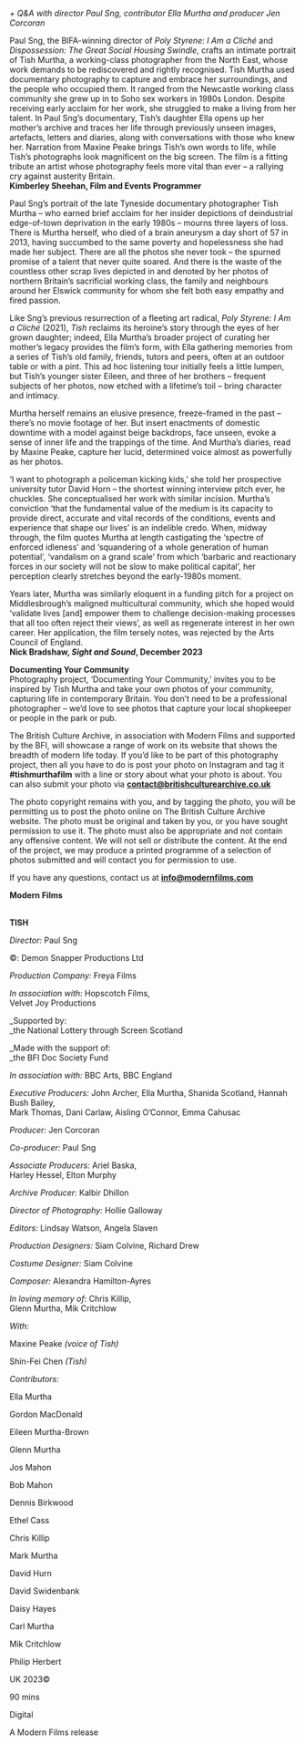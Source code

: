 
_+ Q&A with director Paul Sng, contributor Ella Murtha and producer  Jen Corcoran_

Paul Sng, the BIFA-winning director of _Poly Styrene: I Am a Cliché_ and _Dispossession: The Great Social Housing Swindle_, crafts an intimate portrait of Tish Murtha, a working-class photographer from the North East, whose work demands to be rediscovered and rightly recognised. Tish Murtha used documentary photography to capture and embrace her surroundings, and the people who occupied them. It ranged from the Newcastle working class community she grew up in to Soho sex workers in 1980s London. Despite receiving early acclaim for her work, she struggled to make a living from her talent. In Paul Sng’s documentary, Tish’s daughter Ella opens up her mother’s archive and traces her life through previously unseen images, artefacts, letters and diaries, along with conversations with those who knew her. Narration from Maxine Peake brings Tish’s own words to life, while Tish’s photographs look magnificent on the big screen. The film is a fitting tribute an artist whose photography feels more vital than ever – a rallying cry against austerity Britain.  
**Kimberley Sheehan, Film and Events Programmer**

Paul Sng’s portrait of the late Tyneside documentary photographer Tish Murtha – who earned brief acclaim for her insider depictions of deindustrial edge-of-town deprivation in the early 1980s – mourns three layers of loss. There is Murtha herself, who died of a brain aneurysm a day short of 57 in 2013, having succumbed to the same poverty and hopelessness she had made her subject. There are all the photos she never took – the spurned promise of a talent that never quite soared. And there is the waste of the countless other scrap lives depicted in and denoted by her photos of northern Britain’s sacrificial working class, the family and neighbours around her Elswick community for whom she felt both easy empathy and fired passion.

Like Sng’s previous resurrection of a fleeting art radical, _Poly Styrene: I Am a Cliché_ (2021), _Tish_ reclaims its heroine’s story through the eyes of her grown daughter; indeed, Ella Murtha’s broader project of curating her mother’s legacy provides the film’s form, with Ella gathering memories from a series of Tish’s old family, friends, tutors and peers, often at an outdoor table or with a pint. This ad hoc listening tour initially feels a little lumpen, but Tish’s younger sister Eileen, and three of her brothers – frequent subjects of her photos, now etched with a lifetime’s toil – bring character and intimacy.

Murtha herself remains an elusive presence, freeze-framed in the past – there’s no movie footage of her. But insert enactments of domestic downtime with a model against beige backdrops, face unseen, evoke a sense of inner life and the trappings of the time. And Murtha’s diaries, read by Maxine Peake, capture her lucid, determined voice almost as powerfully as her photos.

‘I want to photograph a policeman kicking kids,’ she told her prospective university tutor David Horn – the shortest winning interview pitch ever, he chuckles. She conceptualised her work with similar incision. Murtha’s conviction ‘that the fundamental value of the medium is its capacity to provide direct, accurate and vital records of the conditions, events and experience that shape our lives’ is an indelible credo. When, midway through, the film quotes Murtha at length castigating the ‘spectre of enforced idleness’ and ‘squandering of a whole generation of human potential’, ‘vandalism on a grand scale’ from which ‘barbaric and reactionary forces in our society will not be slow to make political capital’, her perception clearly stretches beyond the early-1980s moment.

Years later, Murtha was similarly eloquent in a funding pitch for a project on Middlesbrough’s maligned multicultural community, which she hoped would ‘validate lives [and] empower them to challenge decision-making processes that all too often reject their views’, as well as regenerate interest in her own career. Her application, the film tersely notes, was rejected by the Arts Council of England.  
**Nick Bradshaw, _Sight and Sound_, December 2023**

**Documenting Your Community**  
Photography project, ‘Documenting Your Community,’ invites you to be inspired by Tish Murtha and take your own photos of your community, capturing life in contemporary Britain. You don’t need to be a professional photographer – we’d love to see photos that capture your local shopkeeper or people in the park or pub.

The British Culture Archive, in association with Modern Films and supported by the BFI, will showcase a range of work on its website that shows the breadth of modern life today. If you’d like to be part of this photography project, then all you have to do is post your photo on Instagram and tag it **#tishmurthafilm** with a line or story about what your photo is about. You can also submit your photo via **contact@britishculturearchive.co.uk**

The photo copyright remains with you, and by tagging the photo, you will be permitting us to post the photo online on The British Culture Archive website. The photo must be original and taken by you, or you have sought permission to use it. The photo must also be appropriate and not contain any offensive content. We will not sell or distribute the content. At the end of the project, we may produce a printed programme of a selection of photos submitted and will contact you for permission to use.

If you have any questions, contact us at **info@modernfilms.com**

**Modern Films**
<br><br>

**TISH**<br>

_Director:_ Paul Sng<br>

©: Demon Snapper Productions Ltd<br>

_Production Company:_ Freya Films<br>

_In association with:_ Hopscotch Films,  
Velvet Joy Productions<br>

_Supported by:  
_the National Lottery through Screen Scotland<br>

_Made with the support of:  
_the BFI Doc Society Fund<br>

_In association with:_ BBC Arts, BBC England<br>

_Executive Producers:_ John Archer, Ella Murtha, Shanida Scotland, Hannah Bush Bailey,  
Mark Thomas, Dani Carlaw, Aisling O’Connor, Emma Cahusac<br>

_Producer:_ Jen Corcoran<br>

_Co-producer:_ Paul Sng<br>

_Associate Producers:_ Ariel Baska,  
Harley Hessel, Elton Murphy<br>

_Archive Producer:_ Kalbir Dhillon<br>

_Director of Photography:_ Hollie Galloway<br>

_Editors:_ Lindsay Watson, Angela Slaven<br>

_Production Designers:_ Siam Colvine, Richard Drew<br>

_Costume Designer:_ Siam Colvine<br>

_Composer:_ Alexandra Hamilton-Ayres<br>

_In loving memory of:_ Chris Killip,  
Glenn Murtha, Mik Critchlow<br>

_With:_<br>

Maxine Peake _(voice of Tish)_<br>

Shin-Fei Chen _(Tish)_<br>

_Contributors:_<br>

Ella Murtha<br>

Gordon MacDonald<br>

Eileen Murtha-Brown<br>

Glenn Murtha<br>

Jos Mahon<br>

Bob Mahon<br>

Dennis Birkwood<br>

Ethel Cass<br>

Chris Killip<br>

Mark Murtha

David Hurn

David Swidenbank

Daisy Hayes

Carl Murtha

Mik Critchlow

Philip Herbert

UK 2023©

90 mins

Digital

A Modern Films release
<!--stackedit_data:
eyJoaXN0b3J5IjpbLTEwNjI3OTQwODVdfQ==
-->